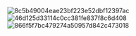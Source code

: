 ![8c5b49004eae23bf223e52dbf12397ac](https://github.com/user-attachments/assets/dd7d6746-661f-45ed-853d-e3234f49377f)
![46d125d33114c0cc381fe837f8c6d408](https://github.com/user-attachments/assets/e8fb06cb-badd-4135-baff-0dc03dcdcd5b)
![866f5f7bc479274a50957d842c473018](https://github.com/user-attachments/assets/673eee9d-1287-462d-9c3b-3f2e7b1d92a0)
